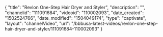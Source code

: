{
    "title": "Revlon One-Step Hair Dryer and Styler",
    "description": "",
    "channelid": "111091684",
    "videoid": "110002093",
    "date_created": "1502524766",
    "date_modified": "1504049174",
    "type": "captivate",
    "layout": "channelVideo",
    "url": "\/bbbusa-latest-videos\/revlon-one-step-hair-dryer-and-styler\/111091684-110002093"
}